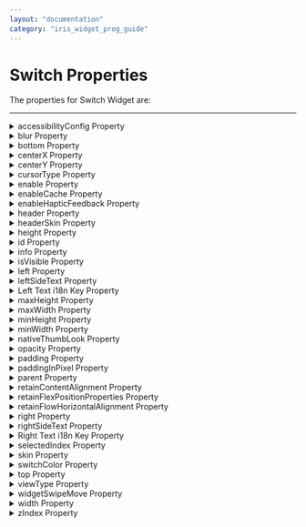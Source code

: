```yaml
---
layout: "documentation"
category: "iris_widget_prog_guide"
---
```

                                 


Switch Properties
=================

The properties for Switch Widget are:

* * *


<details close markdown="block"><summary>accessibilityConfig Property</summary>

* * *

Enables you to control accessibility behavior and alternative text for the widget.

For more information on using accessibility features in your app, see the [Accessibility]({{ site.baseurl }}/docs/documentation/Iris/iris_user_guide/Content/Accessibility_Overview.html) appendix in the Volt MX IrisUser Guide.

### Syntax

{% highlight VoltMx %}
accessibilityConfig
{% endhighlight %}

### Type

Object

### Read/Write

Read + Write

### Remarks

*   The accessibilityConfig property is enabled for all the widgets which are supported under the Flex Layout.

> **_Note:_** From Volt MX Iris V9 SP2 GA version, you can provide i18n keys as values to all the attributes used inside the `accessibilityConfig` property. Values provided in the i18n keys take precedence over values provided in `a11yLabel`, `a11yValue`, and `a11yHint` fields.

The accessibilityConfig property is a JavaScript object which can contain the following key-value pairs.

  
| Key | Type | Description | ARIA Equivalent |
| --- | --- | --- | --- |
| a11yIndex | Integer with no floating or decimal number. | This is an optional parameter. Specifies the order in which the widgets are focused on a screen. | For all widgets, this parameter maps to the `aria-index`, `index`, or `taborder` properties. |
| a11yLabel | String | This is an optional parameter. Specifies alternate text to identify the widget. Generally the label should be the text that is displayed on the screen. | For all widgets, this parameter maps to the `aria-labelledby` property of ARIA in HTML. > **_Note:_** For the Image widget, this parameter maps to the **alt** attribute of ARIA in HTML. |
| a11yValue | String | This is an optional parameter. Specifies the descriptive text that explains the action associated with the widget. On the Android platform, the text specified for a11yValue is prefixed to the a11yHint. | This parameter is similar to the a11yLabel parameter. If the a11yValue is defined, the value of a11yValue is appended to the value of a11yLabel. These values are separated by a space. |
| a11yHint | String | This is an optional parameter. Specifies the descriptive text that explains the action associated with the widget. On the Android platform, the text specified for a11yValue is prefixed to the a11yHint. | For all widgets, this parameter maps to the `aria-describedby` property of ARIA in HTML. |
| a11yHidden | Boolean | This is an optional parameter. Specifies if the widget should be ignored by assistive technology. The default option is set to _false_. This option is supported on iOS 5.0 and above, Android 4.1 and above, and SPA | For all widgets, this parameter maps to the `aria-hidden` property of ARIA in HTML. |
| a11yARIA | Object | This is an optional parameter. For each widget, the key and value provided in this object are added as the attribute and value of the HTML tags respectively. Any values provided for attributes such as `aria-labelledby` and `aria-describedby` using this attribute, takes precedence over values given in `a11yLabel` and `a11yHint` fields. When a widget is provided with the following key value pair or attribute using the a11yARIA object, the tabIndex of the widget is automatically appended as zero.`{"role": "main"}``aria-label` | This parameter is only available on the Desktop Web platform. |

Android limitations

*   If the results of the concatenation of a11y fields result in an empty string, then `accessibilityConfig` is ignored and the text that is on widget is read out.
*   The soft keypad does not gain accessibility focus during the right/left swipe gesture when the keypad appears.

SPA/Desktop Web limitations

*   When `accessibilityConfig` property is configured for any widget, the `tabIndex` attribute is added automatically to the `accessibilityConfig` property.
*   The behavior of accessibility depends on the Web browser, Web browser version, Voice Over Assistant, and Voice Over Assistant version.
*   Currently SPA/Desktop web applications support only a few ARIA tags. To achieve more accessibility features, use the attribute a11yARIA. The corresponding tags will be added to the DOM as per these configurations.

### Example 1

This example uses the button widget, but the principle remains the same for all widgets that have an accessibilityConfig property.

{% highlight VoltMx %}//This is a generic property that is applicable for various widgets.
//Here, we have shown how to use the accessibilityConfig Property for button widget.
/* You need to make a corresponding use of the accessibilityConfig property for other applicable widgets. */

Form1.myButton.accessibilityConfig = {
    "a11yLabel": "Label",
    "a11yValue": "Value",
    "a11yHint": "Hint"    
};
{% endhighlight %}

### Example 2

This example uses the button widget to implement internationalization in `accessibilityConfig` property, but the principle remains the same for all widgets.

{% highlight VoltMx %}
/* Sample code to implement internationalization in accessibilityConfig property in Native platform. */

Form1.myButton.accessibilityConfig = {
    "a11yLabel": voltmx.i18n.getLocalizedString("key1")     
};  
/* Sample code to implement internationalization in accessibilityConfig property in Desktop Web platform. */

Form1.myButton.accessibilityConfig = {
    "a11yLabel": "voltmx.i18n.getLocalizedString(\"key3\")"
};
{% endhighlight %}

### Platform Availability

*   Available in the IDE
*   iOS, Android, SPA, and Desktop Web

* * *

</details>
<details close markdown="block"><summary>blur Property</summary>

* * *

You can enable or disable a blur-effect for a widget(for example, a FlexContainer) by making use of a constructor-level property, called **blur**. The **blur** property accepts a dictionary that contains the following keys: enabled, value and style. You must specify an appropriate value for the dictionary keys, otherwise the property will not be valid.

### Syntax

{% highlight VoltMx %}
blur
{% endhighlight %}

**Input Parameters**

*   _enabled_: Accepts a Boolean value that basically decides whether to enable or disable the blur-effect for the widget. This is a mandatory attribute.

*   _value_: Level of the blur-effect that needs to be set for the widget. It should ideally be between 0 to 100. If the level is set as 0 no blur is set, even when the enabled property is set as true. This is a mandatory attribute. Even when the _enabled_ attribute is set as false, you need to specify a numerical value to this attribute.
    
*   _style_: Specifies the style in which the blur property can be applied to a widget. This is an optional parameter specific to iOS. The default value of this parameter is constants.BLUR\_EFFECT\_LIGHT. You can specify any of the following values to this parameter:  
    *   constants.BLUR\_EFFECT\_NONE

    *   constants.BLUR\_EFFECT\_EXTRALIGHT
        
    *   constants.BLUR\_EFFECT\_LIGHT (default)
    
    *   constants.BLUR\_EFFECT\_DARK
        
    *   constants.BLUR\_EFFECT\_REGULAR
        
    *   constants.BLUR\_EFFECT\_PROMINENT
        

### Read/Write

Read + Write

### Remarks

*   If you set _enabled_ as true, the blur-effect for the widget is enabled.
*   If you set _enabled_ as false, the blur-effect for the widget is disabled.
*   If you specify _value_ as less than 0, the value is taken as 0.
*   If you specify _value_ as greater than 100, the value is taken as 100.

### Limitations

*   For Android:
    * If a FlexContainer or a FlexScrollContainer contains a Map widget, the blur-effect is not applied to the map.
        
    * If a FlexContainer or a FlexScrollContainer contains a Browser or Video widget, the blur-effect is applied but does not get updated. For example, when the video starts playing, the new rendered frame does not get displayed with the blur-effect.
        
    * Even if you apply 100% blur for widgets that display any text( such as Label or Calendar widgets), the text on these widgets is not blurred. This is a Native Android limitation. To generate the blur effect for the text, apply a skin with darker background to the Label or Calendar widget. This is true even when the widgets are placed in a FlexContainer with blur effect and the widgets do not have a skin.
    * Blur effect will not work on widgets added inside BOX containers.

### Example 1

To dynamically set the blur-effect for any widget, such as a FlexContainer, use the following code.

{% highlight VoltMx %}
//This is a generic property that is applicable for various widgets.
//Here, we have shown how to use the blur property for FlexContainer widget.
/*You need to make a corresponding use of the 
blur property for other applicable widgets.*/

Form1.myFlexContainer.blur = {
    "enabled": true,
    "value": 60
};

{% endhighlight %}

### Example 2

To dynamically set the blur-effect for any widget, such as a FlexContainer in iOS, use the following code.

{% highlight VoltMx %}
Form1.widget1.blur = {
    "enabled": true,
    "value": 60,
    "style": constants.BLUR_EFFECT_DARK
};
{% endhighlight %}

### Platform Availability

*   Android, iOS, Windows, SPA , and Desktop web

 

* * *

</details>
<details close markdown="block"><summary>bottom Property</summary>

* * *

This property determines the bottom edge of the widget and is measured from the bottom bounds of the parent container.

The bottom property determines the position of the bottom edge of the widget’s bounding box. The value may be set using DP (Device Independent Pixels), Percentage, or Pixels. In freeform layout, the distance is measured from the bottom edge of the parent container. In flow-vertical layout, the value is ignored. In flow-horizontal layout, the value is ignored.

The bottom property is used only if the Height property is not provided.

### Syntax

{% highlight VoltMx %}
bottom
{% endhighlight %}

### Type

{% highlight VoltMx %}
String
{% endhighlight %}

### Read/Write

Read + Write

### Remarks

The property determines the bottom edge of the widget and is measured from the bottom bounds of the parent container.

If the layoutType is set as voltmx.flex.FLOW\_VERTICAL, the bottom property is measured from the top edge of bottom sibling widget. The vertical space between two widgets is measured from bottom of the top sibling widget and the top of the bottom sibling widget.

### Example

{% highlight VoltMx %}//Sample code to set the bottom property for widgets by using DP, Percentage and Pixels.
frmHome.widgetID.bottom = "50dp";

frmHome.widgetID.bottom = "10%";

frmHome.widgetID.bottom = "10px";
{% endhighlight %}

### Platform Availability

*   Available in the IDE
*   iOS, Android, Windows, SPA , and Desktop Web

* * *

</details>
<details close markdown="block"><summary>centerX Property</summary>

* * *

This property determines the center of a widget measured from the left bounds of the parent container.

The centerX property determines the horizontal center of the widget’s bounding box. The value may be set using DP (Device Independent Pixels), Percentage, or Pixels. In freeform layout, the distance is measured from the left edge of the parent container. In flow-vertical layout, the distance is measured from the left edge of the parent container. In flow-horizontal layout, the distance is measured from the right edge of the previous sibling widget in the hierarchy.

### Syntax

{% highlight VoltMx %}
centerX
{% endhighlight %}

### Type

String

### Read/Write

Read + Write

### Remarks

If the layoutType is set as voltmx.flex.FLOW\_HORIZONTAL, the centerX property is measured from right edge of the left sibling widget.

### Example

{% highlight VoltMx %}//Sample code to set the centerX property for widgets by using DP, Percentage and Pixels.
frmHome.widgetID.centerX = "50dp";

frmHome.widgetID.centerX = "10%";

frmHome.widgetID.centerX = "10px";
{% endhighlight %}

### Platform Availability

*   Available in the IDE
*   iOS, Android, Windows, SPA, and Desktop Web

* * *

</details>
<details close markdown="block"><summary>centerY Property</summary>

* * *

This property determines the center of a widget measured from the top bounds of the parent container.

The centerY property determines the vertical center of the widget’s bounding box. The value may be set using DP (Device Independent Pixels), Percentage, or Pixels. In freeform layout, the distance is measured from the top edge of the parent container. In flow-horizontal layout, the distance is measured from the top edge of the parent container. In flow-vertical layout, the distance is measured from the bottom edge of the previous sibling widget in the hierarchy.

### Syntax

{% highlight VoltMx %}
centerY
{% endhighlight %}

### Type

String

### Read/Write

Read + Write

### Remarks

If the layoutType is set as voltmx.flex.FLOW\_VERTICAL, the centerY property is measured from bottom edge of the top sibling widget.

### Example

{% highlight VoltMx %}//Sample code to set the centerY property for widgets by using DP, Percentage and Pixels.
frmHome.widgetID.centerY = "50dp";

frmHome.widgetID.centerY = "10%";

frmHome.widgetID.centerY = "10px";
{% endhighlight %}

### Platform Availability

*   Available in the IDE
*   iOS, Android, Windows, SPA, and Desktop Web

* * *

</details>
<details close markdown="block"><summary>cursorType Property</summary>

* * *

In Desktop Web applications, when you hover the mouse over any widget, a mouse pointer appears. Using the cursorType property in Iris, you can specify the type of the mouse pointer.

### Syntax

{% highlight VoltMx %}
cursorType
{% endhighlight %}

### Type

String.

You must provide valid CSS cursor value such as wait, grab, help, etc. to the cursorType property.

### Read/Write

Read + Write

### Remarks

To add the `cursorType` property using Volt MX Iris in a Desktop Web application, follow these steps.

1.  In Volt MX Iris, open the Desktop Web application. From the **Project** explorer, expand **Responsive Web/ Desktop**\> **Forms** and select the form to which you need to make the changes.
2.  On the canvas, select the widget for which you want to specify the cursor type. For example, button.
3.  From the **Properties** panel, navigate to the **Skin** tab > **Hover Skin** tab.  
    You will find that the details of the hover skin is not enabled here.
4.  Check the **Enable** option to add a hover skin to your widget.  
    The details and configurations of the hover skin is enabled.
5.  Under the **General** section, for the Platform option, click the ellipsis icon.  
    The **Fork Skin** window appears.
6.  In the **Fork Skin** window, for **Desktop**, check under **HTML5 SPA**.
7.  Click **Ok**. You have successfully forked your hover skin for Desktop Web application.  
    You can see that the **Cursor Type** property has been added under the **General** section.
8.  Select a value from the drop-down list to set the **Cursor Type** for the widget.

### Example

{% highlight VoltMx %} //This is a generic property and is applicable for many widgets.  
  
/* The example provided is for the Button widget. Make the required changes in the example while using other widgets. */
  
frmButton.myButton.cursorType = "wait";

{% endhighlight %}

### Platform Availability

*   Available in IDE
*   Desktop Web

* * *

</details>
<details close markdown="block"><summary>enable Property</summary>

* * *

The `enable` property is used to control the actionability of the widgets. In a scenario where you want to display a widget but not invoke any action on the widget, configure the `enable` property to false to achieve it.

This is a constructor level property and applicable for all widgets in Volt MX Iris.

### Syntax

{% highlight VoltMx %}
enable
{% endhighlight %}

### Type

Boolean

### Read/Write

Read + Write

### Remarks

The default value of this property is true.

When `enable` property is configured to true, the action associated with a widget can be invoked by the user in the application.

When `enable` property is configured to false, the action associated with a widget cannot be invoked by the user in the application.

### Example

{% highlight VoltMx %}### //This is a generic property and is applicable for many widgets.  
  
/* The example provided is for the Button widget. Make the changes required in the example while using other widgets. */
  
frmButton.myBtn.enable= true;
{% endhighlight %}

### Platform Availability

*   Android, iOS, Windows, SPA, and Desktop web

 

* * *

</details>
<details close markdown="block"><summary>enableCache Property</summary>

* * *

The property enables you to improve the performance of Positional Dimension Animations.

### Syntax

{% highlight VoltMx %}
enableCache
{% endhighlight %}

### Type

Boolean

### Read/Write

Read + Write

### Remarks

The default value for this property is true.

> **_Note:_** When the property is used, application consumes more memory. The usage of the property enables tradeoff between performance and visual quality of the content. Use the property cautiously.

### Example

{% highlight VoltMx %}
Form1.widgetID.enableCache = true;
{% endhighlight %}

### Platform Availability

*   Available in the IDE.
*   Windows

* * *

</details>
<details close markdown="block"><summary>enableHapticFeedback Property</summary>

* * *

Allows you to enable or disable haptic feedback on the Switch widget.

### Syntax

{% highlight VoltMx %}
enableHapticFeedback
{% endhighlight %}

### Type

Boolean.  
If the enableHapticFeedback property is not specified, haptic feedback is not enabled on the Switch widget.

### Read/Write

Read + Write

### Remarks

*   The enableHapticFeedback property is supported for Switch widgets only when the onClick callback event is defined.
*   iOS
    
    *   The Haptic Feedback feature is available on iPhone 7 devices and later. These devices have Taptic Engine hardware and users can enable/disable Haptics from Device Settings-> Sounds & Haptics-> System Haptics.
        
*   Android
    *   Users can enable the Vibrate on touch feature from Settings-> Sound & notification-> Other sounds.
        

### Limitations and Behavior

*   The enableHapticFeedback property is not available for iOS, as iOS native provides support for haptic functionality.
    
*   To disable the haptic feature for Switch widget on iOS devices, navigate to Settings-> Sounds & Haptics-> System Haptics.
    
*   Haptic Feedback is supported on Windows devices with OS build version 10.0.15063.0 or later.

### Example

{% highlight VoltMx %}
//Sample code to set the enableHapticFeedback property of a Switch widget.

frmSwitch.mySwitch.enableHapticFeedback= true;
{% endhighlight %}

### Platform Availability

*   Android
*   Windows

* * *

</details>
<details close markdown="block"><summary>header Property</summary>

* * *

Specifies the header text to the switch.

### Syntax

{% highlight VoltMx %}
header
{% endhighlight %}

### Type

String

### Remarks

The default value for this property is None.

The following images illustrate the appearance of header text to the switch:

> <table style="mc-table-style: url('Resources/TableStyles/Basic.css');margin-left: 0;margin-right: auto;caption-side: top;" class="TableStyle-Basic" cellspacing="0"><colgroup><col class="TableStyle-Basic-Column-Column1"></colgroup><tbody><tr class="TableStyle-Basic-Body-Body1"><td class="TableStyle-Basic-BodyA-Column1-Body1"><img src="Resources/Images/sampleswitch.png"></td></tr></tbody></table>

### Example

{% highlight VoltMx %}FormSwitch.mySwitch.header = "Switch Header";
{% endhighlight %}

### Platform Availability

Available in the IDE

Available on Windows

* * *

</details>
<details close markdown="block"><summary>headerSkin Property</summary>

* * *

Specifies the skin to be applied to the header of the switch.

### Syntax

{% highlight VoltMx %}
headerSkin
{% endhighlight %}

### Type

String

### Remarks

The default value for this property is None.

The following images illustrate the appearance of header text skin of the switch:

> <table style="mc-table-style: url('Resources/TableStyles/Basic.css');margin-left: 0;margin-right: auto;caption-side: top;" class="TableStyle-Basic" cellspacing="0"><colgroup><col class="TableStyle-Basic-Column-Column1"></colgroup><tbody><tr class="TableStyle-Basic-Body-Body1"><td class="TableStyle-Basic-BodyA-Column1-Body1"><img src="Resources/Images/swithskin.png"></td></tr></tbody></table>

Since the default color of the switch is black, define a new skin with text color other than black.

### Example

{% highlight VoltMx %}//Setting the headerSkin property on an existing widget
Form1.mySwitch.headerSkin = "switchSkin"; //switchSkin must be created in the Skins tab on the IDE.
{% endhighlight %}

### Platform Availability

Available in the IDE

Available on Windows

* * *

</details>
<details close markdown="block"><summary>height Property</summary>

* * *

It determines the height of the widget and measured along the y-axis.

The height property determines the height of the widget’s bounding box. The value may be set using DP (Device Independent Pixels), Percentage, or Pixels. For supported widgets, the height may be derived from either the widget or container’s contents by setting the height to “preferred”.

### Syntax

{% highlight VoltMx %}
height
{% endhighlight %}

### Type

Number, String, and Constant

### Read/Write

Read + Write

### Remarks

Following are the available measurement options:

*   %: Specifies the values in percentage relative to the parent dimensions.
*   px: Specifies the values in terms of device hardware pixels.
*   dp: Specifies the values in terms of device independent pixels.
*   default: Specifies the default value of the widget.
*   voltmx.flex.USE\_PREFERED\_SIZE: When this option is specified, the layout uses preferred height of the widget as height and preferred size of the widget is determined by the widget and may varies between platforms.

**Example – Setting the height property on an existing widget**

### Example

{% highlight VoltMx %}
/* Sample code to set the height property for a Switch widget by using DP, Percentage and Pixels. */
frmSwitch.mySwitch.height="50dp";

frmSwitch.mySwitch.height="10%";

frmSwitch.mySwitch.height="10px";

{% endhighlight %}

### Platform Availability

*   Available in the IDE
*   iOS
*   Android
*   Windows
*   SPA

* * *

</details>
<details close markdown="block"><summary>id Property</summary>

* * *

A unique identifier of Switch consisting of alpha numeric characters. Every Switch should have a unique id within a Form.

### Syntax

{% highlight VoltMx %}
id
{% endhighlight %}

### Type

String

### Read/Write

Read only

### Example

{% highlight VoltMx %}//Defining the properties for Switch with the ID :"mySwitch"
var swtchBasic = {
    id: "mySwitch",
    info: {
        key: "switch"
    },
    leftSideText: "on",
    rightSideText: "off",
    skin: "swchSkin",
    selectedIndex: 0,
    isVisible: true
};

var swtchLayout = {
    margin: [5, 5, 5, 5],
    marginInPixel: false,
    widgetAlignment: constants.WIDGET_ALIGN_TOP_LEFT,
    containerWeight: 99
};
//Creating the Switch
var mySwitch= new voltmx.ui.Switch(swtchBasic, swtchLayout, {});
//Reading the ID of the Switch
alert("Switch ID is ::" + mySwitch.id);
{% endhighlight %}

### Platform Availability

*   Available in the IDE
*   iOS
*   Android
*   Windows
*   SPA

* * *

</details>
<details close markdown="block"><summary>info Property</summary>

* * *

A custom JSObject with the key value pairs that a developer can use to store the context with the widget.

### Syntax

{% highlight VoltMx %}
info
{% endhighlight %}

### Type

JSObject

### Read/Write

Read + Write

### Remarks

This will help in avoiding the globals to most part of the programming.

This is a **non-Constructor** property. You cannot set this property through widget constructor. But you can always read and write data to it.

Info property can hold any JSObject. After assigning the JSObject to info property, the JSObject should not be modified. For example,

{% highlight VoltMx %}var inf = {
    a: "hello"
};
widget.info = inf; //works
widget.info.a = "hello world";
//This will not update the widget info a property to hello world.
//widget.info.a will have old value as hello.
{% endhighlight %}

### Example

{% highlight VoltMx %}//Sample code to set the info property for a Switch widget.
frmSwitch.mySwitch.info={
    key: "switch"
};
//Reading info of the Switch widget.
alert("Switch widget info is ::" +frmSwitch.mySwitch.info);

{% endhighlight %}

### Platform Availability

*   iOS
*   Android
*   Windows
*   SPA

* * *

</details>
<details close markdown="block"><summary>isVisible Property</summary>

* * *

This property controls the visibility of a widget on the form.

### Syntax

{% highlight VoltMx %}
isVisible
{% endhighlight %}

### Type

Boolean

### Read/Write

Read + Write

### Remarks

The default value for this property is true.

If set to _false,_ the widget is not displayed.

If set to _true,_ the widget is displayed.

This property is not applicable if the widget is placed in a [SegmentedUI](Segment.html). When the widget is placed in a Segment, the default _Visibility_ is set to _true_. If you want to change the value to _false_, you can do so using the [SegmentedUI](Segment_Methods.html#segmentedui-methods) methods.

### Example

{% highlight VoltMx %}//Sample code to set the isVisible property of a Switch widget.
frmSwitch.mySwitch.isVisible=true;
{% endhighlight %}

> **_Note:_** You can set the visibility of a widget dynamically from code using the setVisibility method.

### Platform Availability

*   Available in the IDE
*   iOS
*   Android
*   Windows
*   SPA

* * *

</details>
<details close markdown="block"><summary>left Property</summary>

* * *

This property determines the lower left corner edge of the widget and is measured from the left bounds of the parent container.

The left property determines the position of the left edge of the widget’s bounding box. The value may be set using DP (Device Independent Pixels), Percentage, or Pixels. In freeform layout, the distance is measured from the left edge of the parent container. In flow-vertical layout, the distance is measured from the left edge of the parent container. In flow-horizontal layout, the distance is measured from the right edge of the previous sibling widget in the hierarchy.

### Syntax

{% highlight VoltMx %}
left
{% endhighlight %}

### Type

String

### Read/Write

Read + Write

### Remarks

If the layoutType is set as voltmx.flex.FLOW\_HORIZONTAL, the left property is measured from right edge of the left sibling widget.

### Example

{% highlight VoltMx %}//Sample code to set the left property for widgets by using DP, Percentage and Pixels.
frmHome.widgetID.left = "50dp";

frmHome.widgetID.left = "10%";

frmHome.widgetID.left = "10px";
{% endhighlight %}

### Platform Availability

*   Available in the IDE
*   iOS, Android, Windows, SPA, and Desktop Web

* * *

</details>
<details close markdown="block"><summary>leftSideText Property</summary>

* * *

Specifies the text to be displayed on the left portion of the Switch. You cannot apply image for this property.

### Syntax

{% highlight VoltMx %}
leftSideText
{% endhighlight %}

### Type

String

### Remarks

The text specified for this property will not be displayed in the Iris canvas for native channels.

### Example

{% highlight VoltMx %}//Sample code to set the leftSideText property of a Switch widget.
frmSwitch.mySwitch.leftSideText="ON";
{% endhighlight %}

### Platform Availability

*   Available in the IDE
*   iOS
*   Android
*   Windows
*   SPA

* * *

</details>
<details close markdown="block"><summary>Left Text i18n Key Property</summary>

* * *

Specifies the key to be used for internationalization of the string specified in the leftSideText property.

###  Syntax

{% highlight VoltMx %}
leftSideText
{% endhighlight %}

### Type

voltmx.i18n.getLocalizedString

### Example

{% highlight VoltMx %}/*Defining the properties for Switch with the leftSideText:
 voltmx.i18n.getLocalizedString("select").*/
var swtchBasic = {
    id: "mySwitch",
    info: {
        key: "switch"
    },
    leftSideText: voltmx.i18n.getLocalizedString("select"),
    rightSideText: "off",
    skin: "swchSkin",
    selectedIndex: 0,
    isVisible: true
};

var swtchLayout = {
    margin: [5, 5, 5, 5],
    marginInPixel: false,
    widgetAlignment: constants.WIDGET_ALIGN_TOP_LEFT,
    containerWeight: 99
};

//Creating the Switch.
var mySwitch= new voltmx.ui.Switch(swtchBasic, swtchLayout, {});
{% endhighlight %}{% highlight VoltMx %}//Sample code to set the i18n key for leftSideText property of a Switch widget.
frmSwitch.mySwitch.leftSideText=voltmx.i18n.getLocalizedString("select");
{% endhighlight %}

### Platform Availability

*   Available in the IDE
*   iOS
*   Android
*   Windows
*   SPA

* * *

</details>
<details close markdown="block"><summary>maxHeight Property</summary>

* * *

This property specifies the maximum height of the widget and is applicable only when the height property is not specified.

The maxHeight property determines the maximum height of the widget’s bounding box. The value may be set using DP (Device Independent Pixels), Percentage, or Pixels. The maxHeight value overrides the preferred, or “autogrow” height, if the maxHeight is less than the derived content height of the widget.

# Syntax

{% highlight VoltMx %}
maxHeight
{% endhighlight %}

# Type

Number

# Read/Write

Read + Write

# Example

{% highlight VoltMx %}//Sample code to set the maxHeight property for widgets by using DP, Percentage and Pixels.
frmHome.widgetID.maxHeight = "50dp";

frmHome.widgetID.maxHeight = "10%";

frmHome.widgetID.maxHeight = "10px";
{% endhighlight %}

# Platform Availability

*   Available in the IDE
*   iOS, Android, Windows, SPA, and Desktop Web

* * *

</details>
<details close markdown="block"><summary>maxWidth Property</summary>

* * *

This property specifies the maximum width of the widget and is applicable only when the width property is not specified.

The Width property determines the maximum width of the widget’s bounding box. The value may be set using DP (Device Independent Pixels), Percentage, or Pixels. The maxWidth value overrides the preferred, or “autogrow” width, if the maxWidth is less than the derived content width of the widget.

### Syntax

{% highlight VoltMx %}
maxWidth
{% endhighlight %}

### Type

{% highlight VoltMx %}
Number
{% endhighlight %}

### Read/Write

Read + Write

### Example

{% highlight VoltMx %}//Sample code to set the maxWidth property for widgets by using DP, Percentage and Pixels.
frmHome.widgetID.maxWidth = "50dp";

frmHome.widgetID.maxWidth = "10%";

frmHome.widgetID.maxWidth = "10px";
{% endhighlight %}

### Platform Availability

*   Available in the IDE
*   iOS, Android, Windows, SPA, and Desktop Web

* * *

</details>
<details close markdown="block"><summary>minHeight Property</summary>

* * *

This property specifies the minimum height of the widget and is applicable only when the height property is not specified.

The minHeight property determines the minimum height of the widget’s bounding box. The value may be set using DP (Device Independent Pixels), Percentage, or Pixels. The minHeight value overrides the preferred, or “autogrow” height, if the minHeight is larger than the derived content height of the widget.

### Syntax

{% highlight VoltMx %}
minHeight
{% endhighlight %}

### Type

Number

### Read/Write

Read + Write

### Example

{% highlight VoltMx %}//Sample code to set the minHeight property for widgets by using DP, Percentage and Pixels.
frmHome.widgetID.minHeight = "50dp";

frmHome.widgetID.minHeight = "10%";

frmHome.widgetID.minHeight = "10px";
{% endhighlight %}

### Platform Availability

*   Available in the IDE
*   iOS, Android, Windows, SPA, and Desktop Web

* * *

</details>
<details close markdown="block"><summary>minWidth Property</summary>

* * *

This property specifies the minimum width of the widget and is applicable only when the width property is not specified.

The minWidth property determines the minimum width of the widget’s bounding box. The value may be set using DP (Device Independent Pixels), Percentage, or Pixels. The minWidth value overrides the preferred, or “autogrow” width, if the minWidth is larger than the derived content width of the widget.

### Syntax

{% highlight VoltMx %}
minWidth
{% endhighlight %}

### Type

Number

### Read/Write

Read only

### Example

{% highlight VoltMx %}//Sample code to set the minWidth property for widgets by using DP, Percentage and Pixels.
frmHome.widgetID.minWidth = "50dp";

frmHome.widgetID.minWidth = "10%";

frmHome.widgetID.minWidth = "10px";
{% endhighlight %}

### Platform Availability

*   Available in the IDE
*   iOS, Android, Windows, SPA, and Desktop Web

* * *

</details>
<details close markdown="block"><summary>nativeThumbLook Property</summary>

* * *

Provides the native thumb look of the Switch.

### Syntax

{% highlight VoltMx %}
nativeThumbLook
{% endhighlight %}

### Type

Boolean

### Read/Write

Read + Write

### Example

Setting the nativeThumbLook property on an existing widget

{% highlight VoltMx %}Form1.mySwitch.nativeThumbLook = true;
{% endhighlight %}

### Platform Availability

iOS

* * *

</details>
<details close markdown="block"><summary>opacity Property</summary>

* * *

Specifies the opacity of the widget. The value of this property must be in the range 0.0 (transparent) to 1.0 (opaque). Any values outside this range are fixed to the nearest minimum or maximum value.

Specifies the opacity of the widget. Valid opacity values range from 0.0 (transparent), to 1.0 (opaque). Values set to less than zero will default to zero. Values more than 1.0 will default to 1. Interaction events set on a transparent widget will still be fired. To disable the events, also set the “isVisible” property to “false”.

### Syntax

{% highlight VoltMx %}
opacity
{% endhighlight %}

### Type

Number

### Read/Write

Read + Write

### Remarks

> **_Note:_** This property has more priority compared to the values coming from the configured skin.

### Example

{% highlight VoltMx %}//Sample code to make the widget transparent by using the opacity property.
frmHome.widgetID.opacity = 0;

//Sample code to make the widget opaque by using the opacity property.
frmHome.widgetID.opacity = 1;
{% endhighlight %}

### Platform Availability

*   Not available in the IDE.
*   iOS, Android, Windows, SPA, and Desktop Web

* * *

</details>
<details close markdown="block"><summary>padding Property</summary>

* * *

This property defines the space between the content of the widget and the widget boundaries. You can use this option to define the top, left, right, and bottom distance between the widget content and the widget boundary.

When you are defining the padding (for any platform) the _first_ time, the value that you enter in the padding field (top, left, right, or bottom) is auto-populated across all the platforms.

  
The following image illustrates a widget with a defined padding:

![](Resources/Images/Padding.png)

### Syntax

{% highlight VoltMx %}
padding
{% endhighlight %}

### Type

Array of numbers

### Read / Write

Read+Write

### Limitations

*   Desktop Web/ SPA platforms do not support _padding_ property in Image widget, Slider widget and Switch widget.
*   If no skin is applied to a Button, then Padding is not supported on iPhone. This is due to iOS Safari browser limitation. If you want the padding to be applied, apply a skin to the button and then apply padding

### Example

{% highlight VoltMx %}//Sample code to set the padding property for widgetID Button widget in frmHome Form.
frmHome.widgetID.padding= [2,2,2,2];
{% endhighlight %}

### Platform Availability

*   Available in IDE
*   Android, iOS, Desktop Web and SPA

* * *

</details>
<details close markdown="block"><summary>paddingInPixel Property</summary>

* * *

This property specifies whether the padding property is to be applied in pixels or in percentage.

### Syntax

{% highlight VoltMx %}
paddingInPixel
{% endhighlight %}

### Type

Boolean

### Read/Write

Read Only

### Remarks

The default value of this property is _false_.

If the value of this property is _true,_ the padding are applied in pixels.

If the value of this property is _false,_ the padding are applied as set in [padding](#padding) property.

### Limitations

Desktop Web/ SPA platforms do not support _paddingInPixel_ property in Image widget, Slider widget and Switch widget.

### Example

{% highlight VoltMx %}//Sample code to read paddingInPixel property for widgetID Button widget in frmHome form.

voltmx.print("PaddingInPixel property value is:"+fromHome.widgetID.paddingInPixel);
{% endhighlight %}

### Platform Availability

*   iOS, Android, Desktop Web and SPA.

* * *

</details>
<details close markdown="block"><summary>parent Property</summary>

* * *

Helps you access the parent of the widget. If the widget is not part of the widget hierarchy, the parent property returns null.

### Syntax

{% highlight VoltMx %}
parent
{% endhighlight %}

### Read/Write

Read only

### Remarks

> **_Note:_** The property works for all the widgets inside a FlexForm, FlexContainer or FlexScrollContainer.

### Example

{% highlight VoltMx %}function func() {

    voltmx.print("The parent of the widget" + JSON.stringify(Form1.widgetID.parent));

}
{% endhighlight %}

### Platform Availability

*   Not available in the IDE
*   iOS, Android, Windows, SPA, and Desktop Web

* * *

</details>
<details close markdown="block"><summary>retainContentAlignment Property</summary>

* * *

This property is used to retain the content alignment property value, as it was defined.

> **_Note:_** Locale-level configurations take priority when invalid values are given to this property, or if it is not defined.

The mirroring widget layout properties should be defined as follows.

{% highlight VoltMx %}function getIsFlexPositionalShouldMirror(widgetRetainFlexPositionPropertiesValue) {
    return (isI18nLayoutConfigEnabled &&
    localeLayoutConfig[defaultLocale]
    ["mirrorFlexPositionalProperties"] == true &&
    !widgetRetainFlexPositionPropertiesValue);
}
{% endhighlight %}

The following table illustrates how widgets consider Local flag and Widget flag values.

  
| Properties | Local Flag Value | Widget Flag Value | Action |
| --- | --- | --- | --- |
| Mirror/retain FlexPositionProperties | true | true | Use the designed layout from widget for all locales. Widget layout overrides everything else. |
| Mirror/retain FlexPositionProperties | true | false | Use Mirror FlexPositionProperties since locale-level Mirror is true. |
| Mirror/retain FlexPositionProperties | true | not specified | Use Mirror FlexPositionProperties since locale-level Mirror is true. |
| Mirror/retain FlexPositionProperties | false | true | Use the designed layout from widget for all locales. Widget layout overrides everything else. |
| Mirror/retain FlexPositionProperties | false | false | Use the Design/Model-specific default layout. |
| Mirror/retain FlexPositionProperties | false | not specified | Use the Design/Model-specific default layout. |
| Mirror/retain FlexPositionProperties | not specified | true | Use the designed layout from widget for all locales. Widget layout overrides everything else. |
| Mirror/retain FlexPositionProperties | not specified | false | Use the Design/Model-specific default layout. |
| Mirror/retain FlexPositionProperties | not specified | not specified | Use the Design/Model-specific default layout. |

### Syntax

{% highlight VoltMx %}
retainContentAlignment
{% endhighlight %}

### Type

Boolean

### Read/Write

No (only during widget-construction time)

### Example

{% highlight VoltMx %}//This is a generic property that is applicable for various widgets.
//Here, we have shown how to use the retainContentAlignment property for Button widget.
/*You need to make a corresponding use of the 
retainContentAlignment property for other applicable widgets.*/
var btn = new voltmx.ui.Button({
    "focusSkin": "defBtnFocus",
    "height": "50dp",
    "id": "myButton",
    "isVisible": true,
    "left": "0dp",
    "skin": "defBtnNormal",
    "text": "text always from top left",
    "top": "0dp",
    "width": "260dp",
    "zIndex": 1
}, {
    "contentAlignment": constants.CONTENT_ALIGN_TOP_LEFT,
    "displayText": true,
    "padding": [0, 0, 0, 0],
    "paddingInPixel": false,
    "retainFlexPositionProperties": false,
    "retainContentAlignment": true
}, {});
{% endhighlight %}

### Platform Availability

*   Available in IDE
*   Windows, iOS, Android, and SPA

* * *

</details>
<details close markdown="block"><summary>retainFlexPositionProperties Property</summary>

* * *

This property is used to retain flex positional property values as they were defined. The flex positional properties are left, right, and padding.

> **_Note:_** Locale-level configurations take priority when invalid values are given to this property, or if it is not defined.

The mirroring widget layout properties should be defined as follows.

{% highlight VoltMx %}function getIsFlexPositionalShouldMirror(widgetRetainFlexPositionPropertiesValue) {
    return (isI18nLayoutConfigEnabled &&
    localeLayoutConfig[defaultLocale]
    ["mirrorFlexPositionalProperties"] == true &&
    !widgetRetainFlexPositionPropertiesValue);
}
{% endhighlight %}

The following table illustrates how widgets consider Local flag and Widget flag values.

  
| Properties | Local Flag Value | Widget Flag Value | Action |
| --- | --- | --- | --- |
| Mirror/retain FlexPositionProperties | true | true | Use the designed layout from widget for all locales. Widget layout overrides everything else. |
| Mirror/retain FlexPositionProperties | true | false | Use Mirror FlexPositionProperties since locale-level Mirror is true. |
| Mirror/retain FlexPositionProperties | true | not specified | Use Mirror FlexPositionProperties since locale-level Mirror is true. |
| Mirror/retain FlexPositionProperties | false | true | Use the designed layout from widget for all locales. Widget layout overrides everything else. |
| Mirror/retain FlexPositionProperties | false | false | Use the Design/Model-specific default layout. |
| Mirror/retain FlexPositionProperties | false | not specified | Use the Design/Model-specific default layout. |
| Mirror/retain FlexPositionProperties | not specified | true | Use the designed layout from widget for all locales. Widget layout overrides everything else. |
| Mirror/retain FlexPositionProperties | not specified | false | Use the Design/Model-specific default layout. |
| Mirror/retain FlexPositionProperties | not specified | not specified | Use the Design/Model-specific default layout. |

### Syntax

{% highlight VoltMx %}
retainFlexPositionProperties
{% endhighlight %}

### Type

Boolean

### Read/Write

No (only during widget-construction time)

### Example

{% highlight VoltMx %}//This is a generic property that is applicable for various widgets.
//Here, we have shown how to use the retainFlexPositionProperties property for Button widget.
/*You need to make a corresponding use of the 
retainFlexPositionProperties property for other applicable widgets.*/
var btn = new voltmx.ui.Button({
    "focusSkin": "defBtnFocus",
    "height": "50dp",
    "id": "myButton",
    "isVisible": true,
    "left": "0dp",
    "skin": "defBtnNormal",
    "text": "always left",
    "top": "0dp",
    "width": "260dp",
    "zIndex": 1
}, {
    "contentAlignment": constants.CONTENT_ALIGN_CENTER,
    "displayText": true,
    "padding": [0, 0, 0, 0],
    "paddingInPixel": false,
    "retainFlexPositionProperties": true,
    "retainContentAlignment": false
}, {});
{% endhighlight %}

### Platform Availability

*   Available in IDE
*   Windows, iOS, Android, and SPA

* * *

</details>
<details close markdown="block"><summary>retainFlowHorizontalAlignment Property</summary>

* * *

This property is used to convert Flow Horizontal Left to Flow Horizontal Right.

> **_Note:_** Locale-level configurations take priority when invalid values are given to this property, or if it is not defined.

The mirroring widget layout properties should be defined as follows.

{% highlight VoltMx %}function getIsFlexPositionalShouldMirror(widgetRetainFlexPositionPropertiesValue) {
    return (isI18nLayoutConfigEnabled &&
    localeLayoutConfig[defaultLocale]
    ["mirrorFlexPositionalProperties"] == true &&
    !widgetRetainFlexPositionPropertiesValue);
}
{% endhighlight %}

The following table illustrates how widgets consider Local flag and Widget flag values.

  
| Properties | Local Flag Value | Widget Flag Value | Action |
| --- | --- | --- | --- |
| Mirror/retain FlexPositionProperties | true | true | Use the designed layout from widget for all locales. Widget layout overrides everything else. |
| Mirror/retain FlexPositionProperties | true | false | Use Mirror FlexPositionProperties since locale-level Mirror is true. |
| Mirror/retain FlexPositionProperties | true | not specified | Use Mirror FlexPositionProperties since locale-level Mirror is true. |
| Mirror/retain FlexPositionProperties | false | true | Use the designed layout from widget for all locales. Widget layout overrides everything else. |
| Mirror/retain FlexPositionProperties | false | false | Use the Design/Model-specific default layout. |
| Mirror/retain FlexPositionProperties | false | not specified | Use the Design/Model-specific default layout. |
| Mirror/retain FlexPositionProperties | not specified | true | Use the designed layout from widget for all locales. Widget layout overrides everything else. |
| Mirror/retain FlexPositionProperties | not specified | false | Use the Design/Model-specific default layout. |
| Mirror/retain FlexPositionProperties | not specified | not specified | Use the Design/Model-specific default layout. |

### Syntax

{% highlight VoltMx %}
retainFlowHorizontalAlignment
{% endhighlight %}

### Type

Boolean

### Read/Write

No (only during widget-construction time)

### Example

{% highlight VoltMx %}//This is a generic property that is applicable for various widgets.
//Here, we have shown how to use the retainFlowHorizontalAlignment property for Button widget.
/*You need to make a corresponding use of the 
retainFlowHorizontalAlignment property for other applicable widgets. */
var btn = new voltmx.ui.Button({
 "focusSkin": "defBtnFocus",
 "height": "50dp",
 "id": "myButton",
 "isVisible": true,
 "left": "0dp",
 "skin": "defBtnNormal",
 "text": "always left",
 "top": "0dp",
 "width": "260dp",
 "zIndex": 1
}, {
 "contentAlignment": constants.CONTENT_ALIGN_CENTER,
 "displayText": true,
 "padding": [0, 0, 0, 0],
 "paddingInPixel": false,
 "retainFlexPositionProperties": true,
 "retainContentAlignment": false,
 "retainFlowHorizontalAlignment ": false
}, {});
{% endhighlight %}

### Platform Availability

*   Available in IDE
*   Windows, iOS, Android, and SPA

* * *

</details>
<details close markdown="block"><summary>right Property</summary>

* * *

This property determines the lower right corner of the widget and is measured from the right bounds of the parent container.

The right property determines the position of the right edge of the widget’s bounding box. The value may be set using DP (Device Independent Pixels), Percentage, or Pixels. In freeform layout, the distance is measured from the left edge of the parent container. In flow-vertical layout, value is ignored. In flow-horizontal layout, the value is ignored.

The right property is used only if the width property is not provided.

### Syntax

{% highlight VoltMx %}
right
{% endhighlight %}

### Type

String

### Read/Write

Read + Write

### Remarks

If the layoutType is set as voltmx.flex.FLOW\_HORIZONTAL, the right property is measured from left edge of the right sibling widget. The horizontal space between two widgets is measured from right of the left sibling widget and left of the right sibling widget.

### Example

{% highlight VoltMx %}//Sample code to set the right property for widgets by using DP, Percentage and Pixels.
frmHome.widgetID.right = "50dp";

frmHome.widgetID.right = "10%";

frmHome.widgetID.right = "10px";
{% endhighlight %}

### Platform Availability

*   Available in the IDE
*   iOS, Android, Windows, SPA, and Desktop Web

* * *

</details>
<details close markdown="block"><summary>rightSideText Property</summary>

* * *

Specifies the text to be displayed on the right portion of the Switch. You cannot apply image for this property.

### Syntax

{% highlight VoltMx %}
rightSideText
{% endhighlight %}

### Type

String

### Remarks

The text specified for this property will not be displayed in the Iris canvas for native channels.

### Example

{% highlight VoltMx %}//Sample code to set the rightSideText property of a Switch widget.
frmSwitch.mySwitch.rightSideText="OFF";
{% endhighlight %}

### Platform Availability

*   Available in the IDE
*   iOS
*   Android
*   Windows
*   SPA

* * *

</details>
<details close markdown="block"><summary>Right Text i18n Key Property</summary>

* * *

Specifies the key to be used for internationalization of the string specified in the rightSideText property.

### Syntax

{% highlight VoltMx %}
rightSideText
{% endhighlight %}

### Type

voltmx.i18n.getLocalizedString

### Example

{% highlight VoltMx %}//Sample code to set the i18n key for rightSideText property of a Switch widget.
frmSwitch.mySwitch.rightSideText=voltmx.i18n.getLocalizedString("select");
{% endhighlight %}

### Platform Availability

*   Available in the IDE
*   iOS
*   Android
*   Windows
*   SPA

* * *

</details>
<details close markdown="block"><summary>selectedIndex Property</summary>

* * *

This property is accessible only from code and it specifies the option of the Switch that must be shown as selected when rendered.

### Syntax

{% highlight VoltMx %}
selectedIndex
{% endhighlight %}

### Type

Number

### Read/Write

Read + Write

### Remarks

In JavaScript, the possible values for this property are 0 and 1. By default, the selected Index is set to 1, and the option in the right portion of the Switch is selected. If you change the selected index to 0, the option in the left portion of the Switch is selected.

If data contains the sections then the _selectedIndex_ indicates the selected row index within the section.

### Example

{% highlight VoltMx %}//Sample code to set the selectedIndex property of a Switch widget.
frmSwitch.mySwitch.selectedIndex=0;  
//Reading the selectedIndex of the Switch widget.  
  
alert("Switch selectedIndex is ::" + frmSwitch.mySwitch.selectedIndex);  

{% endhighlight %}

### Platform Availability

*   Available in the IDE
*   iOS
*   Android
*   Windows
*   SPA

* * *

</details>
<details close markdown="block"><summary>skin Property</summary>

* * *

Specifies a background skin for Switch widget.

### Syntax

{% highlight VoltMx %}
skin
{% endhighlight %}

### Type

String

### Read/Write

Read + Write

### Remarks

In iOS 7 platform, if the skin is not applied, you will get the look and feel of native switch. If the skin is applied you will not get the native look.

### Example

{% highlight VoltMx %}//Sample code to set the skin property of a Switch widget.
frmSwitch.mySwitch.skin="switchSkin";  

{% endhighlight %}

### Platform Availability

*   Available in the IDE
*   iOS
*   Android
*   Windows
*   SPA

* * *

</details>
<details close markdown="block"><summary>switchColor Property</summary>

* * *

Specifies the foreground color( sliding bar) to the Switch.

### Syntax

{% highlight VoltMx %}
switchColor
{% endhighlight %}

### Type

String

### Remarks

The color property follows RGB format. By default, grey color is selected.

The following images illustrate the appearance of switch color set to red color:

> <table style="mc-table-style: url('Resources/TableStyles/Basic.css');margin-left: 0;margin-right: auto;caption-side: top;" class="TableStyle-Basic" cellspacing="0"><colgroup><col class="TableStyle-Basic-Column-Column1"></colgroup><tbody><tr class="TableStyle-Basic-Body-Body1"><td class="TableStyle-Basic-BodyA-Column1-Body1"><img src="Resources/Images/switchcolor.png"></td></tr></tbody></table>

### Example

{% highlight VoltMx %}Form2.mySwitch.switchColor="ff0000";
{% endhighlight %}

### Platform Availability

Available in the IDE

Windows

* * *

</details>
<details close markdown="block"><summary>top Property</summary>

* * *

This property determines the top edge of the widget and measured from the top bounds of the parent container.

The top property determines the position of the top edge of the widget’s bounding box. The value may be set using DP (Device Independent Pixels), Percentage, or Pixels. In freeform layout, the distance is measured from the top edge of the parent container. In flow-vertical layout, the distance is measured from the bottom edge of the previous sibling widget in the hierarchy. In flow-horizontal layout, the distance is measured from the left edge of the parent container.

### Syntax

{% highlight VoltMx %}
top
{% endhighlight %}

### Type

String

### Read/Write

Read + Write

### Remarks

If the layoutType is set as voltmx.flex.FLOW\_VERTICAL, the top property is measured from the bottom edge of the top sibling widget. The vertical space between two widgets is measured from bottom of the top sibling widget and top of the bottom sibling widget.

### Example

{% highlight VoltMx %}//Sample code to set the top property for widgets by using DP, Percentage and Pixels.
frmHome.widgetID.top = "50dp";

frmHome.widgetID.top = "10%";

frmHome.widgetID.top = "10px";
{% endhighlight %}

### Platform Availability

*   Available in the IDE
*   iOS, Android, Windows, SPA, and Desktop Web

* * *

</details>
<details close markdown="block"><summary>viewType Property</summary>

* * *

This property specifies the appearance of the switch -- either the Windows 10 style or the Windows 8 style.

### Syntax

{% highlight VoltMx %}
viewType
{% endhighlight %}

### Read/Write

Read + Write

### Remarks

The possible values for this property are:

*   SWITCH\_VIEW\_TYPE\_WIN10STYLE:Specifies the native behavior of the switch widget in Windows 10. This is the default view.
![](Resources/Images/Win10Switch.png)  
*   SWITCH\_VIEW\_TYPE\_WIN8STYLE:Specifies the view of the switch widget in Windows 8.
![](Resources/Images/Win8Switch.png)

### Example

{% highlight VoltMx %}//Sample code to set the viewType property of a Switch widget.
frmSwitch.mySwitch.viewType=constants.SWITCH_VIEW_TYPE_WIN10STYLE;  

{% endhighlight %}

### Platform Availability

*   Windows

* * *

</details>
<details close markdown="block"><summary>widgetSwipeMove Property</summary>

* * *

This property is used to enable and configure left or right swipe actions for a widget. The widgetSwipeMove Property can be used for all widgets . The most common use case is for implementing swipe action for individual rows in Segment.

### Syntax

{% highlight VoltMx %}
widgetSwipeMove
{% endhighlight %}

### Type

String

### Read/Write

Read + Write

### Input Parameters

<table style="width: 100%;margin-left: 0;margin-right: auto;mc-table-style: url('Resources/TableStyles/2015DefinitiveBasicTable.css');" class="TableStyle-2015DefinitiveBasicTable" cellspacing="0"><colgroup><col class="TableStyle-2015DefinitiveBasicTable-Column-Column1" style="width: 111px;"> <col class="TableStyle-2015DefinitiveBasicTable-Column-Column1" style="width: 93px;"> <col class="TableStyle-2015DefinitiveBasicTable-Column-Column1" style="width: 184px;"> <col class="TableStyle-2015DefinitiveBasicTable-Column-Column1"></colgroup><tbody><tr class="TableStyle-2015DefinitiveBasicTable-Body-Body1"><td class="TableStyle-2015DefinitiveBasicTable-BodyE-Column1-Body1" style="text-align: center;">Parameter Name</td><td class="TableStyle-2015DefinitiveBasicTable-BodyE-Column1-Body1">Type</td><td class="TableStyle-2015DefinitiveBasicTable-BodyE-Column1-Body1" style="text-align: center;">Default Value</td><td class="TableStyle-2015DefinitiveBasicTable-BodyD-Column1-Body1" style="text-align: center;">Description</td></tr><tr class="TableStyle-2015DefinitiveBasicTable-Body-Body1"><td class="TableStyle-2015DefinitiveBasicTable-BodyE-Column1-Body1">translate</td><td class="TableStyle-2015DefinitiveBasicTable-BodyE-Column1-Body1">Boolean</td><td class="TableStyle-2015DefinitiveBasicTable-BodyE-Column1-Body1">true</td><td class="TableStyle-2015DefinitiveBasicTable-BodyD-Column1-Body1">This is an optional parameter. When the value of this parameter is set as true, the widget moves along with the swipe in the same direction.</td></tr><tr class="TableStyle-2015DefinitiveBasicTable-Body-Body1"><td class="TableStyle-2015DefinitiveBasicTable-BodyE-Column1-Body1">Xboundaries</td><td class="TableStyle-2015DefinitiveBasicTable-BodyE-Column1-Body1">Array</td><td class="TableStyle-2015DefinitiveBasicTable-BodyE-Column1-Body1">Size of the current widget</td><td class="TableStyle-2015DefinitiveBasicTable-BodyD-Column1-Body1">This is an optional parameter and it defines the boundaries of the swipe in the X-axis.</td></tr><tr class="TableStyle-2015DefinitiveBasicTable-Body-Body1"><td class="TableStyle-2015DefinitiveBasicTable-BodyE-Column1-Body1">swipeLeft/swipeRight</td><td class="TableStyle-2015DefinitiveBasicTable-BodyE-Column1-Body1">JS Object</td><td class="TableStyle-2015DefinitiveBasicTable-BodyE-Column1-Body1">&nbsp;</td><td class="TableStyle-2015DefinitiveBasicTable-BodyD-Column1-Body1">This is an optional parameter and it is used to define the configuration of the widget while swiping to the left/ right. Each <i>swipeLeft</i> or <i>swipeRight</i>parameter is an array of configuration attributes containing <i>translateRange</i> , <i>callback</i> , <i>translatePos</i> , and <i>translate</i>. This JS&nbsp;Object defines the behavior of the widget during the swipe action.</td></tr><tr class="TableStyle-2015DefinitiveBasicTable-Body-Body1"><td class="TableStyle-2015DefinitiveBasicTable-BodyE-Column1-Body1">translateRange</td><td class="TableStyle-2015DefinitiveBasicTable-BodyE-Column1-Body1">Array</td><td class="TableStyle-2015DefinitiveBasicTable-BodyE-Column1-Body1">Size of the current widget</td><td class="TableStyle-2015DefinitiveBasicTable-BodyD-Column1-Body1">This is an optional parameter and it defines the sub-boundaries for the action when the swipe action ends.</td></tr><tr class="TableStyle-2015DefinitiveBasicTable-Body-Body1"><td class="TableStyle-2015DefinitiveBasicTable-BodyE-Column1-Body1">translatePos</td><td class="TableStyle-2015DefinitiveBasicTable-BodyE-Column1-Body1">Array</td><td class="TableStyle-2015DefinitiveBasicTable-BodyE-Column1-Body1">Previous position of the widget</td><td class="TableStyle-2015DefinitiveBasicTable-BodyD-Column1-Body1">This is an optional parameter and it determines the final translation position to be applied to the widget when the widget swipe reaches the <i>translateRange</i> value.</td></tr><tr class="TableStyle-2015DefinitiveBasicTable-Body-Body1"><td class="TableStyle-2015DefinitiveBasicTable-BodyB-Column1-Body1">callback</td><td class="TableStyle-2015DefinitiveBasicTable-BodyB-Column1-Body1">JS Object</td><td class="TableStyle-2015DefinitiveBasicTable-BodyB-Column1-Body1">null</td><td class="TableStyle-2015DefinitiveBasicTable-BodyA-Column1-Body1">This is an optional parameter and it defines the callback which needs to be triggered when the finger swipe reaches the sub boundary defined in <i>translateRange</i>. The attributes inside this parameter are described in the following table.</td></tr></tbody></table>

The following table consists of the parameters of the _callback_ parameter:

<table style="width: 100%;margin-left: 0;margin-right: auto;mc-table-style: url('Resources/TableStyles/2015DefinitiveBasicTable.css');" class="TableStyle-2015DefinitiveBasicTable" cellspacing="0"><colgroup><col class="TableStyle-2015DefinitiveBasicTable-Column-Column1" style="width: 111px;"> <col class="TableStyle-2015DefinitiveBasicTable-Column-Column1" style="width: 93px;"> <col class="TableStyle-2015DefinitiveBasicTable-Column-Column1"></colgroup><tbody><tr class="TableStyle-2015DefinitiveBasicTable-Body-Body1"><td class="TableStyle-2015DefinitiveBasicTable-BodyE-Column1-Body1" style="text-align: center;">Parameter Name</td><td class="TableStyle-2015DefinitiveBasicTable-BodyE-Column1-Body1">Type</td><td class="TableStyle-2015DefinitiveBasicTable-BodyD-Column1-Body1" style="text-align: center;">Description</td></tr><tr class="TableStyle-2015DefinitiveBasicTable-Body-Body1"><td class="TableStyle-2015DefinitiveBasicTable-BodyE-Column1-Body1">widgetHandle</td><td class="TableStyle-2015DefinitiveBasicTable-BodyE-Column1-Body1">&nbsp;</td><td class="TableStyle-2015DefinitiveBasicTable-BodyD-Column1-Body1">This parameter consists of the widget handle or ID of the widget on which the swipe action has been performed.</td></tr><tr class="TableStyle-2015DefinitiveBasicTable-Body-Body1"><td class="TableStyle-2015DefinitiveBasicTable-BodyE-Column1-Body1">context</td><td class="TableStyle-2015DefinitiveBasicTable-BodyE-Column1-Body1">JS Object</td><td class="TableStyle-2015DefinitiveBasicTable-BodyD-Column1-Body1">This is applicable only for widgets inside the Segment with row templates. Each context parameter consists of <i>rowIndex</i>, <i>sectionIndex</i> and <i>widgetref</i></td></tr><tr class="TableStyle-2015DefinitiveBasicTable-Body-Body1"><td class="TableStyle-2015DefinitiveBasicTable-BodyE-Column1-Body1">rowIndex</td><td class="TableStyle-2015DefinitiveBasicTable-BodyE-Column1-Body1">Number</td><td class="TableStyle-2015DefinitiveBasicTable-BodyD-Column1-Body1">This parameter stores the row index of the Segment containing the swiped widget.</td></tr><tr class="TableStyle-2015DefinitiveBasicTable-Body-Body1"><td class="TableStyle-2015DefinitiveBasicTable-BodyE-Column1-Body1">sectionIndex</td><td class="TableStyle-2015DefinitiveBasicTable-BodyE-Column1-Body1">Number</td><td class="TableStyle-2015DefinitiveBasicTable-BodyD-Column1-Body1">This parameter stores the section index of the Segment containing the swiped widget.</td></tr><tr class="TableStyle-2015DefinitiveBasicTable-Body-Body1"><td class="TableStyle-2015DefinitiveBasicTable-BodyB-Column1-Body1">widgetref</td><td class="TableStyle-2015DefinitiveBasicTable-BodyB-Column1-Body1">widgetHandle</td><td class="TableStyle-2015DefinitiveBasicTable-BodyA-Column1-Body1">This parameter stores the handle of the Segment containing the swiped widget.</td></tr></tbody></table>

### Remarks

*   For a Segment, the **widgetSwipeMove** Property is configured while setting the data of the Segment.

> **_Note:_** It is not recommended to assign the widgetSwipeMove property on a top Flex container of the segment template widget.

### Limitations

*   When a translation animation is applied to the same widget that has **widgetSwipeMove** already configured, the action which has been performed last takes precedence. For example, if you have set a translation animation on a FlexContainer and then set the _widgetSwipeMove_ property, the actions set in _widgetSwipeMove_ take precedence over the translation animation.
*   The state of the swipe transition of the widget is not retained.
*   In a Segment, the _widgetSwipeMove_ Property must be configured for the rows so that they reset to the previous position.

*   If the widgetSwipeMove property is configured on a top level Flex container of a segment template, the onRowClick event will not be triggered. - Applicable on iOS, Android, and SPA.
*   Android limitation: On Android devices, when the user lifts their finger, the transition occurs immediately.

### Example

Following is a code snippet for a mail app. Here we have used a Segment for listing the mail and the _widgetSwipeMove_ Property has been configured for the _SwipeFlex_ FlexContainer.

{% highlight VoltMx %}//This is a generic property that is applicable for various widgets.  
//Here, we have shown how to use the widetSwipeMove property for Button widget.
/*You need to make a corresponding use of the 
widgetSwipeMove property for other applicable widgets.*/  
//Example of a swipe move configuration.  
var swipeMoveConfig = {
 "translate": true,
 "Xboundaries": ["-60%", "60%"],
 "swipeLeft": [{
  "translateRange": ["-60%", "0%"],
  "callback": null,
  "translatePos": "-60%",
  "translate": true
 }, {
  "translateRange": ["0%", "60%"],
  "callback": null,
  "translatePos": "0%",
  "translate": true
 }],
 "swipeRight": [{
  "translateRange": ["-60%", "0%"],
  "callback": null,
  "translatePos": "0%",
  "translate": true
 }, {
  "translateRange": ["0%", "60%"],
  "callback": this.onCallback1,
  "translatePos": "60%",
  "translate": true
 }]
};  
  
this.view.myButton.widgetSwipeMove=swipeMoveConfig;  

{% endhighlight %}

### Platform Availability

*   iOS, SPA

* * *

</details>
<details close markdown="block"><summary>width Property</summary>

* * *

This property determines the width of the widget and is measured along the x-axis.

The width property determines the width of the widget’s bounding box. The value may be set using DP (Device Independent Pixels), Percentage, or Pixels. For supported widgets, the width may be derived from either the widget or container’s contents by setting the width to “preferred”.

### Syntax

{% highlight VoltMx %}
width
{% endhighlight %}

### Type

Number, String, and Constant

### Read/Write

Read + Write

### Remarks

Following are the options that can be used as units of width:

*   %: Specifies the values in percentage relative to the parent dimensions.
*   px: Specifies the values in terms of device hardware pixels.
*   dp: Specifies the values in terms of device independent pixels.
*   default: Specifies the default value of the widget.
*   voltmx.flex.USE\_PREFERED\_SIZE: When this option is specified, the layout uses preferred width of the widget as width and preferred size of the widget is determined by the widget and may varies between platforms.

### Example

{% highlight VoltMx %}//Sample code to set the width property for widgets by using DP, Percentage and Pixels.
frmHome.widgetID.width = "50dp";

frmHome.widgetID.width = "10%";

frmHome.widgetID.width = "10px";
{% endhighlight %}

### Platform Availability

*   Available in the IDE
*   iOS, Android, Windows, SPA, and Desktop Web

* * *

</details>
<details close markdown="block"><summary>zIndex Property</summary>

* * *

This property specifies the stack order of a widget. A widget with a higher zIndex is always in front of a widget with a lower zIndex.

The zIndex property is used to set the stack, or layer order of a widget. Widgets with higher values will appear “over”, or “on top of” widgets with lower values. Widgets layered over other widgets will override any interaction events tied to widgets beneath. Modifying the zIndex does not modify the order of the widgets in the Volt MX Iris hierarchy, inside of a flexContainer or form. The zIndex property accepts only positive values.

### Syntax

{% highlight VoltMx %}
zIndex
{% endhighlight %}

### Type

Number

### Read/Write

Read + Write

### Remarks

The default value for this property is 1.

> **_Note:_** Modifying the zIndex does not modify the order of the widgets inside the FlexContainer. If zIndex is same for group of overlapping widgets then widget order decides the order of overlapping. The last added widget is displayed on top.

From Volt MX Iris V9 SP2 FP7, developers can configure the Z Index value for a Responsive Web app as **Auto** or **Custom**. When the selected Z Index value is **Auto**, the default Z Index value of 1 is applied. When the selected Z Index value is **Custom**, developers can specify a desired numeric value.

Prior to the V9 SP2 FP7 release, the default value for the Z Index was **1**. When developers imported any third-party libraries with the Z index set as **Auto**, content overflow was disabled as the value of Auto is less than 1.

> **_Note:_** The Z Index value Auto is supported only when the Enable JS Library mode is configured as unchecked.

For existing components, the value of the Z Index is configured as **1** for the Native channel. For the Responsive Web channel, the Z Index will be set as **Custom** with **1** as the value.

For new components, the value of the Z Index is configured as **1** for the Native channel. For the Responsive Web channel, the Z Index will be set as **Auto** or **1** based on the project level settings.

> **_Note:_** If ModalContainer property is set to true in any of the FlexContainer widget, the Z Index value of that container and all of its parent containers should be set to **Custom**.

**voltmx.flex.ZINDEX\_AUTO** : Constant to configure the Z Index value as **auto** programmatically.

{% highlight VoltMx %}//Sample code to set the ZIndex value to Auto  
 var flx = new voltmx.ui.FlexContainer({ 
  "id": "flx"
  "zIndex": voltmx.flex.ZINDEX_AUTO
});

{% endhighlight %}{% highlight VoltMx %}//Sample code to set the ZIndex value to Auto
flx.zIndex = voltmx.flex.ZINDEX\_AUTO;

{% endhighlight %}

### Example

{% highlight VoltMx %}//Sample code to set the zIndex property for widgets.  
frmHome.widgetID.zIndex = 300;
{% endhighlight %}

### Platform Availability

*   Available in the IDE
*   iOS, Android, Windows, SPA, and Desktop Web

* * *

